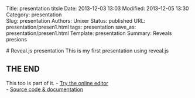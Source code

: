 Title:  presentation titsle
Date: 2013-12-03 13:03
Modified: 2013-12-05 13:30
Category: presentation    
Slug: presentation
Authors: Unixer
Status: published
URL: presentation/presen1.html
tags: presentation
save_as: presentation/presen1.html
Template: presentation
Summary: Reveals presions


<section>
# Reveal.js presentation
This is my first presentation using reveal.js
</section>

<section style="text-align: left;">
	<h1>THE END</h1>
	<p>
		This too is part of it.
		- <a href="http://slides.com">Try the online editor</a> <br>
		- <a href="https://github.com/hakimel/reveal.js">Source code &amp; documentation</a>
	</p>
</section>

